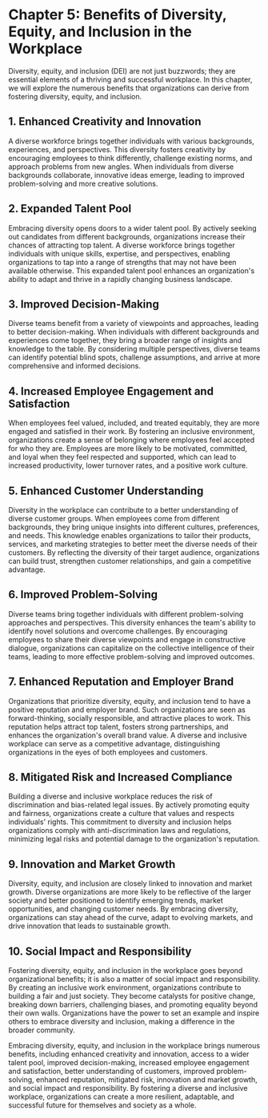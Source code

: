 Chapter 5: Benefits of Diversity, Equity, and Inclusion in the Workplace
========================================================================

Diversity, equity, and inclusion (DEI) are not just buzzwords; they are essential elements of a thriving and successful workplace. In this chapter, we will explore the numerous benefits that organizations can derive from fostering diversity, equity, and inclusion.

**1. Enhanced Creativity and Innovation**
-----------------------------------------

A diverse workforce brings together individuals with various backgrounds, experiences, and perspectives. This diversity fosters creativity by encouraging employees to think differently, challenge existing norms, and approach problems from new angles. When individuals from diverse backgrounds collaborate, innovative ideas emerge, leading to improved problem-solving and more creative solutions.

**2. Expanded Talent Pool**
---------------------------

Embracing diversity opens doors to a wider talent pool. By actively seeking out candidates from different backgrounds, organizations increase their chances of attracting top talent. A diverse workforce brings together individuals with unique skills, expertise, and perspectives, enabling organizations to tap into a range of strengths that may not have been available otherwise. This expanded talent pool enhances an organization's ability to adapt and thrive in a rapidly changing business landscape.

**3. Improved Decision-Making**
-------------------------------

Diverse teams benefit from a variety of viewpoints and approaches, leading to better decision-making. When individuals with different backgrounds and experiences come together, they bring a broader range of insights and knowledge to the table. By considering multiple perspectives, diverse teams can identify potential blind spots, challenge assumptions, and arrive at more comprehensive and informed decisions.

**4. Increased Employee Engagement and Satisfaction**
-----------------------------------------------------

When employees feel valued, included, and treated equitably, they are more engaged and satisfied in their work. By fostering an inclusive environment, organizations create a sense of belonging where employees feel accepted for who they are. Employees are more likely to be motivated, committed, and loyal when they feel respected and supported, which can lead to increased productivity, lower turnover rates, and a positive work culture.

**5. Enhanced Customer Understanding**
--------------------------------------

Diversity in the workplace can contribute to a better understanding of diverse customer groups. When employees come from different backgrounds, they bring unique insights into different cultures, preferences, and needs. This knowledge enables organizations to tailor their products, services, and marketing strategies to better meet the diverse needs of their customers. By reflecting the diversity of their target audience, organizations can build trust, strengthen customer relationships, and gain a competitive advantage.

**6. Improved Problem-Solving**
-------------------------------

Diverse teams bring together individuals with different problem-solving approaches and perspectives. This diversity enhances the team's ability to identify novel solutions and overcome challenges. By encouraging employees to share their diverse viewpoints and engage in constructive dialogue, organizations can capitalize on the collective intelligence of their teams, leading to more effective problem-solving and improved outcomes.

**7. Enhanced Reputation and Employer Brand**
---------------------------------------------

Organizations that prioritize diversity, equity, and inclusion tend to have a positive reputation and employer brand. Such organizations are seen as forward-thinking, socially responsible, and attractive places to work. This reputation helps attract top talent, fosters strong partnerships, and enhances the organization's overall brand value. A diverse and inclusive workplace can serve as a competitive advantage, distinguishing organizations in the eyes of both employees and customers.

**8. Mitigated Risk and Increased Compliance**
----------------------------------------------

Building a diverse and inclusive workplace reduces the risk of discrimination and bias-related legal issues. By actively promoting equity and fairness, organizations create a culture that values and respects individuals' rights. This commitment to diversity and inclusion helps organizations comply with anti-discrimination laws and regulations, minimizing legal risks and potential damage to the organization's reputation.

**9. Innovation and Market Growth**
-----------------------------------

Diversity, equity, and inclusion are closely linked to innovation and market growth. Diverse organizations are more likely to be reflective of the larger society and better positioned to identify emerging trends, market opportunities, and changing customer needs. By embracing diversity, organizations can stay ahead of the curve, adapt to evolving markets, and drive innovation that leads to sustainable growth.

**10. Social Impact and Responsibility**
----------------------------------------

Fostering diversity, equity, and inclusion in the workplace goes beyond organizational benefits; it is also a matter of social impact and responsibility. By creating an inclusive work environment, organizations contribute to building a fair and just society. They become catalysts for positive change, breaking down barriers, challenging biases, and promoting equality beyond their own walls. Organizations have the power to set an example and inspire others to embrace diversity and inclusion, making a difference in the broader community.

Embracing diversity, equity, and inclusion in the workplace brings numerous benefits, including enhanced creativity and innovation, access to a wider talent pool, improved decision-making, increased employee engagement and satisfaction, better understanding of customers, improved problem-solving, enhanced reputation, mitigated risk, innovation and market growth, and social impact and responsibility. By fostering a diverse and inclusive workplace, organizations can create a more resilient, adaptable, and successful future for themselves and society as a whole.
